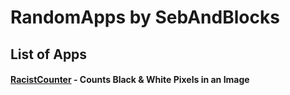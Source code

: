 # RandomApps by SebAndBlocks
## List of Apps
#### [RacistCounter](https://github.com/SebAndBlocks/RandomApps/tree/main/RacistCounter) - Counts Black & White Pixels in an Image
